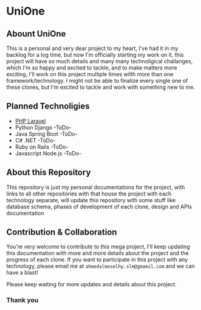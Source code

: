 # UniOne

## Abount UniOne

This is a personal and very dear project to my heart, I've had it in my backlog for a log time, but now I'm officially starting my work on it, this project will have so much details and many many technoligical challanges, which I'm so happy and excited to tackle, and to make matters more exciting, I'll work on this project multiple times wilth more than one framework/technology.
I might not be able to finalize every single one of these clones, but I'm excited to tackle and work with something new to me.

## Planned Technoligies

- [PHP Laravel](https://github.com/ahmedmalmoselhy/UniOne-Laravel)
- Python Django -ToDo-
- Java Spring Boot -ToDo-
- C# .NET -ToDo-
- Ruby on Rails -ToDo-
- Javascript Node.js -ToDo-

## About this Repository

This repository is just my personal documentations for the project, with links to all other repositories with that house the project with each technology separate, will update this repository with some stuff like database schema, phases of development of each clone, design and APIs documentation

## Contribution & Collaboration

You're very welcome to contribute to this mega project, I'll keep updating this documentation with more and more details about the project and the progress of each clone.
If you want to participate in this project with any technology, please email me at `ahmedalmoselhy.slm@gmamil.com` and we can have a blast!

Please keep waiting for more updates and details about this project.

### Thank you
